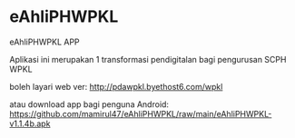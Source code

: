 # eAhliPHWPKL
eAhliPHWPKL APP


Aplikasi ini merupakan 1 transformasi pendigitalan
bagi pengurusan SCPH WPKL


boleh layari web ver:
http://pdawpkl.byethost6.com/wpkl

atau download app bagi penguna Android:
https://github.com/mamirul47/eAhliPHWPKL/raw/main/eAhliPHWPKL-v1.1.4b.apk
